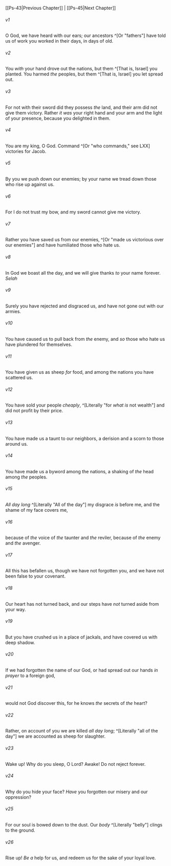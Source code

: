 ﻿---
aliases:
  - Psalms 44
---

[[Ps-43|Previous Chapter]] | [[Ps-45|Next Chapter]]

###### v1
O God, we have heard with our ears;
our ancestors ^[Or "fathers"] have told us
of work you worked in their days,
in days of old.

###### v2
You _with_ your hand drove out the nations,
but them ^[That is, Israel] you planted.
You harmed _the_ peoples,
but them ^[That is, Israel] you let spread out.

###### v3
For not with their sword
did they possess _the_ land,
and their arm did not give them victory.
Rather _it was_ your right hand and your arm
and the light of your presence,
because you delighted in them.

###### v4
You are my king, O God.
Command ^[Or "who commands," see LXX] victories for Jacob.

###### v5
By you we push down our enemies;
by your name we tread down those who rise up against us.

###### v6
For I do not trust my bow,
and my sword cannot give me victory.

###### v7
Rather you have saved us from our enemies, ^[Or "made us victorious over our enemies"]
and have humiliated those who hate us.

###### v8
In God we boast all the day,
and we will give thanks _to_ your name forever. _Selah_

###### v9
Surely you have rejected and disgraced us,
and have not gone out with our armies.

###### v10
You have caused us to pull back from _the_ enemy,
and _so_ those who hate us have plundered for themselves.

###### v11
You have given us as sheep _for_ food,
and among the nations you have scattered us.

###### v12
You have sold your people _cheaply_, ^[Literally "for _what is_ not wealth"]
and did not profit by their price.

###### v13
You have made us a taunt to our neighbors,
a derision and a scorn to those around us.

###### v14
You have made us a byword among the nations,
a shaking of _the_ head among _the_ peoples.

###### v15
_All day long_ ^[Literally "All of the day"] my disgrace _is_ before me,
and the shame of my face covers me,

###### v16
because of _the_ voice of _the_ taunter and _the_ reviler,
because of _the_ enemy and _the_ avenger.

###### v17
All this has befallen us, though we have not forgotten you,
and we have not been false to your covenant.

###### v18
Our heart has not turned back,
and our steps have _not_ turned aside from your way.

###### v19
But you have crushed us in a place of jackals,
and have covered us with deep shadow.

###### v20
If we had forgotten the name of our God,
or had spread out our hands _in prayer_ to a foreign god,

###### v21
would not God discover this,
for he knows _the_ secrets of _the_ heart?

###### v22
Rather, on account of you we are killed _all day long_; ^[Literally "all of the day"]
we are accounted as sheep for slaughter.

###### v23
Wake up! Why do you sleep, O Lord?
Awake! Do not reject forever.

###### v24
Why do you hide your face?
_Have_ you forgotten our misery and our oppression?

###### v25
For our soul is bowed down to the dust.
Our _body_ ^[Literally "belly"] clings to the ground.

###### v26
Rise up! _Be a_ help for us,
and redeem us for the sake of your loyal love.